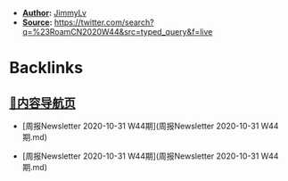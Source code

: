 - **[Author](Author.md):** [JimmyLv](JimmyLv.md)
- **[Source](Source.md):** https://twitter.com/search?q=%23RoamCN2020W44&src=typed_query&f=live

# Backlinks
## [🎈内容导航页](🎈内容导航页.md)
- [周报Newsletter 2020-10-31 W44期](周报Newsletter 2020-10-31 W44期.md)

- [周报Newsletter 2020-10-31 W44期](周报Newsletter 2020-10-31 W44期.md)

